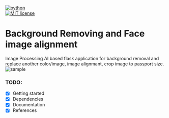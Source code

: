 <p align="left">
    <a href="https://www.python.org/">
        <img src="https://ForTheBadge.com/images/badges/made-with-python.svg"
            alt="python"></a> &nbsp;
    <br />
    <a href="https://opensource.org/licenses/MIT">
        <img src="https://img.shields.io/badge/License-MIT-brightgreen.svg?style=flat-square"
            alt="MIT license"></a> &nbsp;
</p>

# Background Removing and Face image alignment
Image Processing AI based flask application for background removal and replace another color/image, image alignmant, crop image to passport size.
![sample](https://github.com/aminul-palash/background-remove-and-photo-alignent/blob/main/sample.png)


### TODO:
- [X] Getting started
- [X] Dependencies
- [X] Documentation
- [X] References
